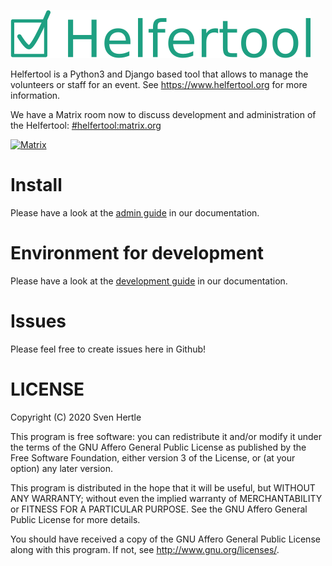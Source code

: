 ![Helfertool](https://raw.githubusercontent.com/helfertool/graphics/master/logo/logo_with_text.png)

Helfertool is a Python3 and Django based tool that allows to manage the
volunteers or staff for an event. See <https://www.helfertool.org> for more information.

We have a Matrix room now to discuss development and administration of the Helfertool: [#helfertool:matrix.org](https://matrix.to/#/#helfertool:matrix.org)

[![Matrix](https://matrix.to/img/matrix-badge.svg)](https://matrix.to/#/#helfertool:matrix.org)

# Install

Please have a look at the
[admin guide](https://docs.helfertool.org/admin/index.html)
in our documentation.

# Environment for development

Please have a look at the
[development guide](https://docs.helfertool.org/development/environment.html)
in our documentation.

# Issues

Please feel free to create issues here in Github!

# LICENSE

Copyright (C) 2020  Sven Hertle

This program is free software: you can redistribute it and/or modify
it under the terms of the GNU Affero General Public License as
published by the Free Software Foundation, either version 3 of the
License, or (at your option) any later version.

This program is distributed in the hope that it will be useful,
but WITHOUT ANY WARRANTY; without even the implied warranty of
MERCHANTABILITY or FITNESS FOR A PARTICULAR PURPOSE.  See the
GNU Affero General Public License for more details.

You should have received a copy of the GNU Affero General Public License
along with this program.  If not, see <http://www.gnu.org/licenses/>.

